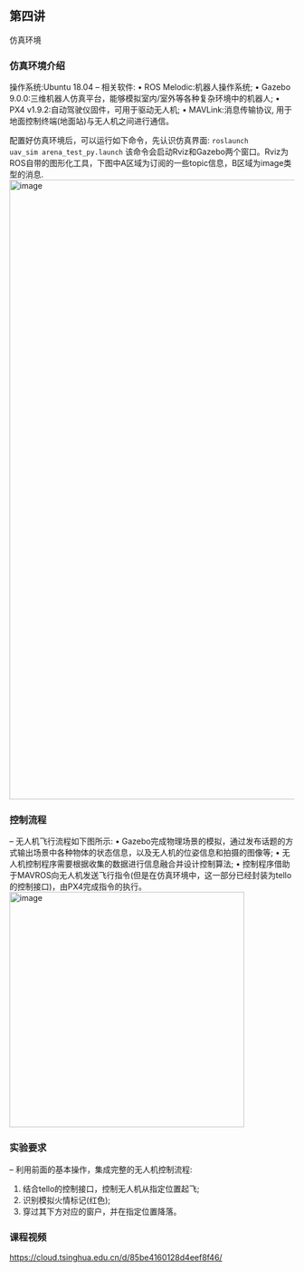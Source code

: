## 第四讲
仿真环境

### 仿真环境介绍
操作系统:Ubuntu 18.04
– 相关软件:
• ROS Melodic:机器人操作系统;
• Gazebo 9.0.0:三维机器人仿真平台，能够模拟室内/室外等各种复杂环境中的机器人;
• PX4 v1.9.2:自动驾驶仪固件，可用于驱动无人机;
• MAVLink:消息传输协议, 用于地面控制终端(地面站)与无人机之间进行通信。

配置好仿真环境后，可以运行如下命令，先认识仿真界面:
<code>roslaunch uav_sim arena_test_py.launch</code>
该命令会启动Rviz和Gazebo两个窗口。Rviz为ROS自带的图形化工具，下图中A区域为订阅的一些topic信息，B区域为image类型的消息.
<img width="1093" alt="image" src="https://user-images.githubusercontent.com/74605431/140716781-d44e43cf-0574-47dc-9154-8366b4fdffb4.png">





### 控制流程
– 无人机飞行流程如下图所示:
• Gazebo完成物理场景的模拟，通过发布话题的方式输出场景中各种物体的状态信息，以及无人机的位姿信息和拍摄的图像等;
• 无人机控制程序需要根据收集的数据进行信息融合并设计控制算法;
• 控制程序借助于MAVROS向无人机发送飞行指令(但是在仿真环境中，这一部分已经封装为tello的控制接口)，由PX4完成指令的执行。
<img width="415" alt="image" src="https://user-images.githubusercontent.com/74605431/140717295-e86bf5d4-d14f-4d40-be7d-04fdcd8b1a7f.png">




### 实验要求
– 利用前面的基本操作，集成完整的无人机控制流程: 
1. 结合tello的控制接口，控制无人机从指定位置起飞; 
2. 识别模拟火情标记(红色);
3. 穿过其下方对应的窗户，并在指定位置降落。



### 课程视频
https://cloud.tsinghua.edu.cn/d/85be4160128d4eef8f46/
